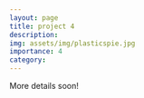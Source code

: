 ```yaml
---
layout: page
title: project 4
description:
img: assets/img/plasticspie.jpg
importance: 4
category:
---
```


More details soon! 
